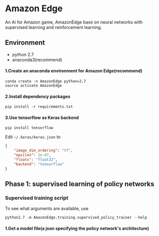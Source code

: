 # Amazon Edge

An Ai for Amazon game, AmazonEdge base on neural networks with supervised learning and reinforcement learning.

## Environment
* python 2.7
* anaconda3(recommend)

#### 1.Create an anaconda environment for Amazon Edge(recommend)
```shell
conda create -n AmazonEdge python=2.7
source activate AmazonEdge
```
#### 2.Install dependency packages
```shell
pip install -r requirements.txt
```
#### 3.Use tensorflow as Keras backend
```shell
pip install tensorflow
```
Edit `~/.keras/keras.json` to
```json
{
    "image_dim_ordering": "tf", 
    "epsilon": 1e-07, 
    "floatx": "float32", 
    "backend": "tensorflow"
}
```
## Phase 1: supervised learning of policy networks

### Supervised training script

To see what arguments are available, use

```shell
python2.7 -m AmazonEdge.training.supervised_policy_trainer --help
```

#### 1.Get a model file(a json specifying the policy network's architecture)


